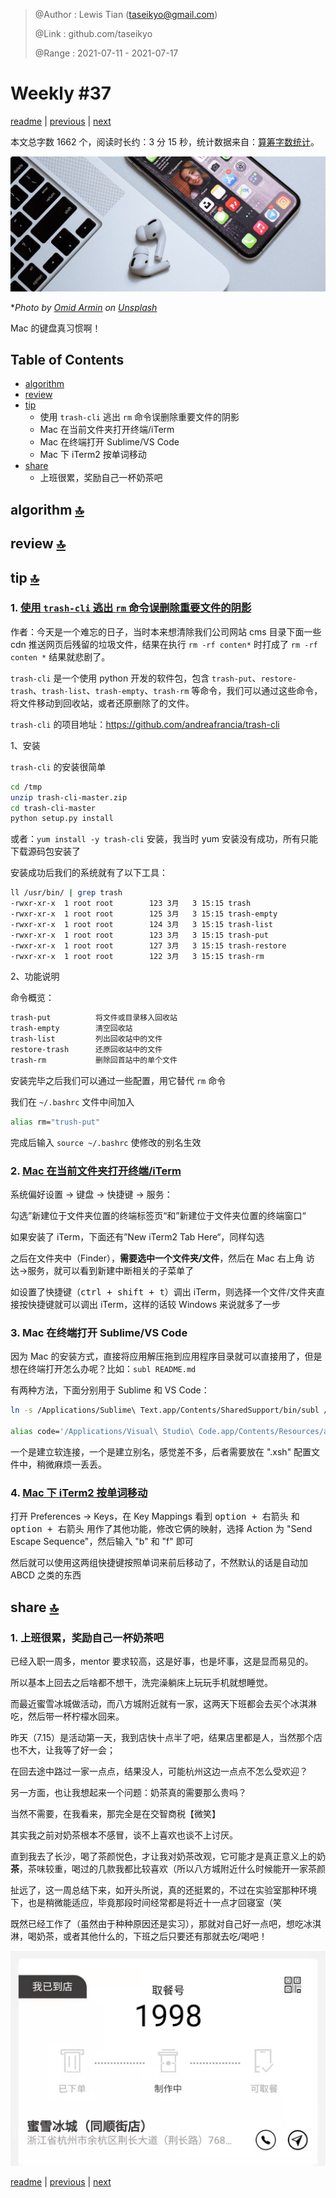 > @Author  : Lewis Tian (taseikyo@gmail.com)
>
> @Link    : github.com/taseikyo
>
> @Range   : 2021-07-11 - 2021-07-17

# Weekly #37

[readme](../README.md) | [previous](202107W2.md) | [next](202107W4.md)

本文总字数 1662 个，阅读时长约：3 分 15 秒，统计数据来自：[算筹字数统计](http://www.xiqei.com/tools?p=tj)。

![](../images/2021/07/omid-armin-VYt7lu6KUWE-unsplash.jpg)

\**Photo by [Omid Armin](https://unsplash.com/@omidarmin) on [Unsplash](https://unsplash.com/photos/VYt7lu6KUWE)*

Mac 的键盘真习惯啊！

## Table of Contents

- [algorithm](#algorithm-)
- [review](#review-)
- [tip](#tip-)
    - 使用 `trash-cli` 逃出 `rm` 命令误删除重要文件的阴影
    - Mac 在当前文件夹打开终端/iTerm
    - Mac 在终端打开 Sublime/VS Code
    - Mac 下 iTerm2 按单词移动
- [share](#share-)
    - 上班很累，奖励自己一杯奶茶吧

## algorithm [🔝](#weekly-37)

## review [🔝](#weekly-37)

## tip [🔝](#weekly-37)

### 1. [使用 `trash-cli` 逃出 `rm` 命令误删除重要文件的阴影](https://www.cnblogs.com/saneri/p/5239518.html)

作者：今天是一个难忘的日子，当时本来想清除我们公司网站 cms 目录下面一些 cdn 推送网页后残留的垃圾文件，结果在执行 `rm -rf conten*` 时打成了 `rm -rf conten *` 结果就悲剧了。

`trash-cli` 是一个使用 python 开发的软件包，包含 `trash-put`、`restore-trash`、`trash-list`、`trash-empty`、`trash-rm` 等命令，我们可以通过这些命令，将文件移动到回收站，或者还原删除了的文件。

`trash-cli` 的项目地址：https://github.com/andreafrancia/trash-cli

1、安装

`trash-cli` 的安装很简单


```Bash
cd /tmp
unzip trash-cli-master.zip
cd trash-cli-master
python setup.py install
```

或者：`yum install -y trash-cli` 安装，我当时 yum 安装没有成功，所有只能下载源码包安装了

安装成功后我们的系统就有了以下工具：

```Bash
ll /usr/bin/ | grep trash
-rwxr-xr-x  1 root root        123 3月   3 15:15 trash
-rwxr-xr-x  1 root root        125 3月   3 15:15 trash-empty
-rwxr-xr-x  1 root root        124 3月   3 15:15 trash-list
-rwxr-xr-x  1 root root        123 3月   3 15:15 trash-put
-rwxr-xr-x  1 root root        127 3月   3 15:15 trash-restore
-rwxr-xr-x  1 root root        122 3月   3 15:15 trash-rm
```

2、功能说明

命令概览：

```Bash
trash-put          将文件或目录移入回收站
trash-empty        清空回收站
trash-list         列出回收站中的文件
restore-trash      还原回收站中的文件
trash-rm           删除回首站中的单个文件
```

安装完毕之后我们可以通过一些配置，用它替代 `rm` 命令

我们在 `~/.bashrc` 文件中间加入

```bash
alias rm="trush-put"
```

完成后输入 `source ~/.bashrc` 使修改的别名生效

### 2. [Mac 在当前文件夹打开终端/iTerm](https://juejin.cn/post/6844903789812531213)

系统偏好设置 -> 键盘 -> 快捷键 -> 服务：

勾选”新建位于文件夹位置的终端标签页“和”新建位于文件夹位置的终端窗口“

如果安装了 iTerm，下面还有”New iTerm2 Tab Here“，同样勾选

之后在文件夹中（Finder），**需要选中一个文件夹/文件**，然后在 Mac 右上角 访达->服务，就可以看到新建中断相关的子菜单了

如设置了快捷键（<kbd>ctrl + shift + t</kbd>）调出 iTerm，则选择一个文件/文件夹直接按快捷键就可以调出 iTerm，这样的话较 Windows 来说就多了一步

### 3. Mac 在终端打开 Sublime/VS Code

因为 Mac 的安装方式，直接将应用解压拖到应用程序目录就可以直接用了，但是想在终端打开怎么办呢？比如：`subl README.md`

有两种方法，下面分别用于 Sublime 和 VS Code：

```Bash
ln -s /Applications/Sublime\ Text.app/Contents/SharedSupport/bin/subl /usr/local/bin/subl

alias code='/Applications/Visual\ Studio\ Code.app/Contents/Resources/app/bin/code'
```

一个是建立软连接，一个是建立别名，感觉差不多，后者需要放在 ".xsh" 配置文件中，稍微麻烦一丢丢。

### 4. [Mac 下 iTerm2 按单词移动](https://blog.csdn.net/skyyws/article/details/78480132)

打开 Preferences -> Keys，在 Key Mappings 看到 <kbd>option + 右箭头</kbd> 和 <kbd>option + 右箭头</kbd> 用作了其他功能，修改它俩的映射，选择 Action 为 "Send Escape Sequence"，然后输入 "b" 和 "f" 即可

然后就可以使用这两组快捷键按照单词来前后移动了，不然默认的话是自动加 ABCD 之类的东西

## share [🔝](#weekly-37)

### 1. 上班很累，奖励自己一杯奶茶吧

已经入职一周多，mentor 要求较高，这是好事，也是坏事，这是显而易见的。

所以基本上回去之后啥都不想干，洗完澡躺床上玩玩手机就想睡觉。

而最近蜜雪冰城做活动，而八方城附近就有一家，这两天下班都会去买个冰淇淋吃，然后带一杯柠檬水回来。

昨天（7.15）是活动第一天，我到店快十点半了吧，结果店里都是人，当然那个店也不大，让我等了好一会；

在回去途中路过一家一点点，结果没人，可能杭州这边一点点不怎么受欢迎？

另一方面，也让我想起来一个问题：奶茶真的需要那么贵吗？

当然不需要，在我看来，那完全是在交智商税【微笑】

其实我之前对奶茶根本不感冒，谈不上喜欢也谈不上讨厌。

直到我去了长沙，喝了茶颜悦色，才让我对奶茶改观，它可能才是真正意义上的奶**茶**，茶味较重，喝过的几款我都比较喜欢（所以八方城附近什么时候能开一家茶颜

扯远了，这一周总结下来，如开头所说，真的还挺累的，不过在实验室那种环境下，也是稍微能适应，毕竟那段时间经常都是将近十一点才回寝室（笑

既然已经工作了（虽然由于种种原因还是实习），那就对自己好一点吧，想吃冰淇淋，喝奶茶，或者其他什么的，下班之后只要还有那就去吃/喝吧！

![](../images/2021/07/20210716221724.jpg)

[readme](../README.md) | [previous](202107W2.md) | [next](202107W4.md)
